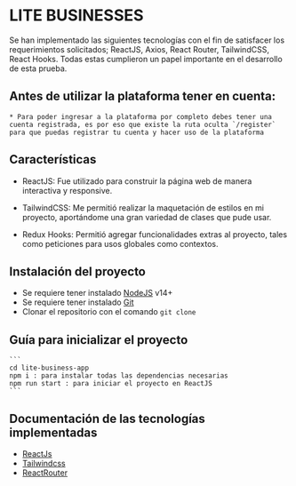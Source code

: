 # LITE BUSINESSES

Se han implementado las siguientes tecnologías con el fin de satisfacer los requerimientos solicitados; ReactJS, Axios, React Router, TailwindCSS, React Hooks. Todas estas cumplieron un papel importante en el desarrollo de esta prueba.

## Antes de utilizar la plataforma tener en cuenta:
    * Para poder ingresar a la plataforma por completo debes tener una cuenta registrada, es por eso que existe la ruta oculta `/register` para que puedas registrar tu cuenta y hacer uso de la plataforma


## Características
* ReactJS: Fue utilizado para construir la página web de manera interactiva y responsive.

* TailwindCSS: Me permitió realizar la maquetación de estilos en mi proyecto, aportándome una gran variedad de clases que pude usar.

* Redux Hooks: Permitió agregar funcionalidades extras al proyecto, tales como peticiones para usos globales como contextos.

## Instalación del proyecto

- Se requiere tener instalado [NodeJS](https://nodejs.org/) v14+
- Se requiere tener instalado [Git](https://git-scm.com/)
- Clonar el repositorio con el comando ``git clone`` 

## Guía para inicializar el proyecto

    ```
    cd lite-business-app
    npm i : para instalar todas las dependencias necesarias
    npm run start : para iniciar el proyecto en ReactJS
    ```

## Documentación de las tecnologías implementadas

-  [ReactJs](https://es.reactjs.org/)
-  [Tailwindcss](https://tailwindcss.com/docs)
-  [ReactRouter](https://reactrouter.com/en/main)